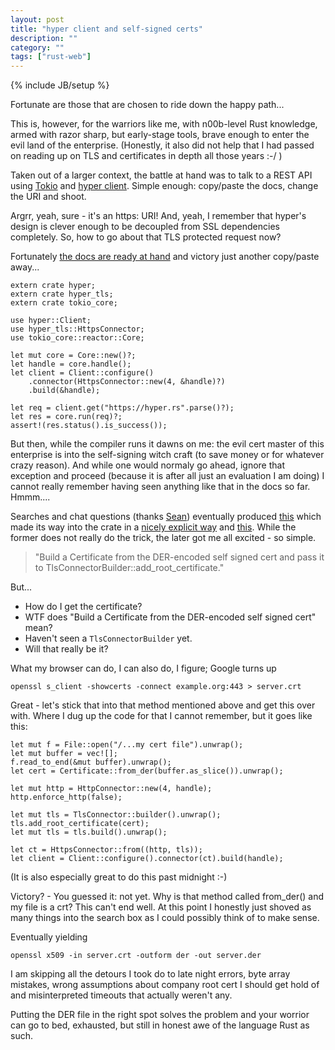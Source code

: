 ```yaml
---
layout: post
title: "hyper client and self-signed certs"
description: ""
category: ""
tags: ["rust-web"]
---
```

{% include JB/setup %}

Fortunate are those that are chosen to ride down the happy path...

This is, however, for the warriors like me, with n00b-level Rust knowledge, armed with razor sharp, but early-stage tools,
brave enough to enter the evil land of the enterprise. (Honestly, it also did not help that I had passed on
reading up on TLS and certificates in depth all those years :-/ )

Taken out of a larger context, the battle at hand was to talk to a REST API using
[Tokio](https://tokio.rs/) and [hyper client](https://hyper.rs/guides/client/basic/). Simple enough:
copy/paste the docs, change the URI and shoot.

Argrr, yeah, sure - it's an https: URI! And, yeah, I remember that hyper's design is clever enough to
be decoupled from SSL dependencies completely. So, how to go about that TLS protected request now?

Fortunately [the docs are ready at hand](https://hyper.rs/guides/client/configuration/)
 and victory just another copy/paste away...

    extern crate hyper;
    extern crate hyper_tls;
    extern crate tokio_core;
    
    use hyper::Client;
    use hyper_tls::HttpsConnector;
    use tokio_core::reactor::Core;
    
    let mut core = Core::new()?;
    let handle = core.handle();
    let client = Client::configure()
        .connector(HttpsConnector::new(4, &handle)?)
        .build(&handle);
    
    let req = client.get("https://hyper.rs".parse()?);
    let res = core.run(req)?;
    assert!(res.status().is_success());

But then, while the compiler runs it dawns on me: the evil cert master of
this enterprise is into the self-signing witch craft (to save money or for
whatever crazy reason). And while one would normaly go ahead, ignore that
exception and proceed (because it is after all just an evaluation I am
doing) I cannot really remember having seen anything like that in the docs
so far. Hmmm....

Searches and chat questions (thanks [Sean](https://twitter.com/seanmonstar)) eventually
produced [this](https://github.com/sfackler/rust-native-tls/issues/13) 
which made its way into the crate in a
[nicely explicit way](https://twitter.com/algermissen/status/913438875250458624)
and [this](https://github.com/sfackler/rust-native-tls/issues/13#issuecomment-293628743).
While the former does not really do the trick, the later got me all excited - so
simple.


> "Build a Certificate from the DER-encoded self signed cert and pass it to
> TlsConnectorBuilder::add_root_certificate."

But...

- How do I get the certificate?
- WTF does "Build a Certificate from the DER-encoded self signed cert" mean?
- Haven't seen a `TlsConnectorBuilder` yet.
- Will that really be it?


What my browser can do, I can also do, I figure; Google turns up

    openssl s_client -showcerts -connect example.org:443 > server.crt

Great - let's stick that into that method mentioned above and get this over with.
Where I dug up the code for that I cannot remember, but it goes like this:


    let mut f = File::open("/...my cert file").unwrap();
    let mut buffer = vec![];
    f.read_to_end(&mut buffer).unwrap();
    let cert = Certificate::from_der(buffer.as_slice()).unwrap();

    let mut http = HttpConnector::new(4, handle);
    http.enforce_http(false);

    let mut tls = TlsConnector::builder().unwrap();
    tls.add_root_certificate(cert);
    let mut tls = tls.build().unwrap();

    let ct = HttpsConnector::from((http, tls));
    let client = Client::configure().connector(ct).build(handle);


(It is also especially great to do this past midnight :-)

Victory? - You guessed it: not yet. Why is that method called
from_der() and my file is a crt? This can't end well. At this
point I honestly just shoved as many things into the search box
as I could possibly think of to make sense. 

Eventually yielding

    openssl x509 -in server.crt -outform der -out server.der

I am skipping all the detours I took do to late night errors,
byte array mistakes, wrong assumptions about company root cert
I should get hold of and misinterpreted timeouts that actually
weren't any.

Putting the DER file in the right spot solves the problem and
your worrior can go to bed, exhausted, but still in honest awe
of the language Rust as such.







